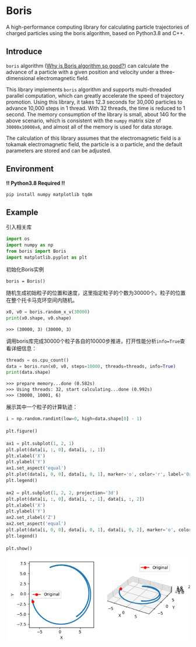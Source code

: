 # Boris

A high-performance computing library for calculating particle trajectories of charged particles using the boris algorithm, based on Python3.8 and C++.

## Introduce

`boris` algorithm \([Why is Boris algorithm so good?](https://pubs.aip.org/aip/pop/article-abstract/20/8/084503/317652/Why-is-Boris-algorithm-so-good?redirectedFrom=fulltext)\) can calculate the advance of a particle with a given position and velocity under a three-dimensional electromagnetic field.

This library implements `boris` algorithm and supports multi-threaded parallel computation, which can greatly accelerate the speed of trajectory promotion. Using this library, it takes 12.3 seconds for 30,000 particles to advance 10,000 steps in 1 thread. With 32 threads, the time is reduced to 1 second. The memory consumption of the library is small, about 14G for the above scenario, which is consistent with the `numpy` matrix size of `30000x10000x6`, and almost all of the memory is used for data storage.

The calculation of this library assumes that the electromagnetic field is a tokamak electromagnetic field, the particle is a α particle, and the default parameters are stored and can be adjusted.

## Environment

**!! Python3.8 Required !!**

```shell
pip install numpy matplotlib tqdm
```

## Example

引入相关库

```python
import os
import numpy as np
from boris import Boris
import matplotlib.pyplot as plt
```

初始化Boris实例

```
boris = Boris()
```

随机生成初始粒子的位置和速度，这里指定粒子的个数为30000个。粒子的位置在整个托卡马克环空间内随机。

```python
x0, v0 = boris.random_x_v(30000)
print(x0.shape, v0.shape)
```

```
>>> (30000, 3) (30000, 3)
```

调用boris库完成30000个粒子各自的10000步推进，打开性能分析`info=True`查看详细信息：

```python
threads = os.cpu_count()
data = boris.run(x0, v0, steps=10000, threads=threads, info=True)
print(data.shape)
```

```
>>> prepare memory...done (0.582s)
>>> Using threads: 32, start calculating...done (0.992s)
>>> (30000, 10001, 6)
```

展示其中一个粒子的计算轨迹：

```python
i = np.random.randint(low=0, high=data.shape[0] - 1)

plt.figure()

ax1 = plt.subplot(1, 2, 1)
plt.plot(data[i, :, 0], data[i, :, 1])
plt.xlabel('X')
plt.ylabel('Y')
ax1.set_aspect('equal')
plt.plot(data[i, 0, 0], data[i, 0, 1], marker='o', color='r', label='Original')
plt.legend()

ax2 = plt.subplot(1, 2, 2, projection='3d')
plt.plot(data[i, :, 0], data[i, :, 1], data[i, :, 2])
plt.xlabel('X')
plt.ylabel('Y')
ax2.set_zlabel('Z')
ax2.set_aspect('equal')
plt.plot(data[i, 0, 0], data[i, 0, 1], data[i, 0, 2], marker='o', color='r', label='Original')
plt.legend()

plt.show()
```

![img.png](img.png)